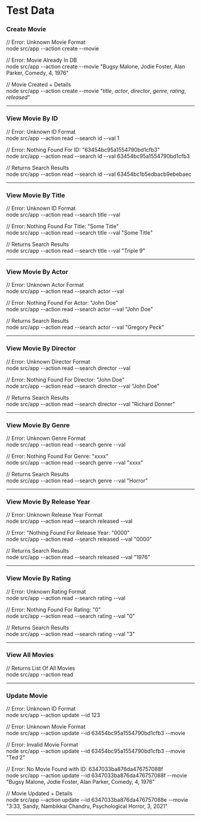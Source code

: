 # Test Data

### Create Movie

// Error: Unknown Movie Format\
node src/app --action create --movie

// Error: Movie Already In DB\
node src/app --action create --movie "Bugsy Malone, Jodie Foster, Alan Parker, Comedy, 4, 1976"

// Movie Created + Details\
node src/app --action create --movie "_title_, _actor_, _director_, _genre_, _rating_, _released_"

---

### View Movie By ID

// Error: Unknown ID Format\
node src/app --action read --search id --val 1

// Error: Nothing Found For ID: "63454bc95a1554790bd1cfb3"\
node src/app --action read --search id --val 63454bc95a1554790bd1cfb3

// Returns Search Results\
node src/app --action read --search id --val 63454bc1b5edbacb9ebebaec

---

### View Movie By Title

// Error: Unknown ID Format\
node src/app --action read --search title --val

// Error: Nothing Found For Title: "Some Title"\
node src/app --action read --search title --val "Some Title"

// Returns Search Results\
node src/app --action read --search title --val "Triple 9"

---

### View Movie By Actor

// Error: Unknown Actor Format\
node src/app --action read --search actor --val

// Error: Nothing Found For Actor: "John Doe"\
node src/app --action read --search actor --val "John Doe"

// Returns Search Results\
node src/app --action read --search actor --val "Gregory Peck"

---

### View Movie By Director

// Error: Unknown Director Format\
node src/app --action read --search director --val

// Error: Nothing Found For Director: "John Doe"\
node src/app --action read --search director --val "John Doe"

// Returns Search Results\
node src/app --action read --search director --val "Richard Donner"

---

### View Movie By Genre

// Error: Unknown Genre Format\
node src/app --action read --search genre --val

// Error: Nothing Found For Genre: "xxxx"\
node src/app --action read --search genre --val "xxxx"

// Returns Search Results\
node src/app --action read --search genre --val "Horror"

---

### View Movie By Release Year

// Error: Unknown Release Year Format\
node src/app --action read --search released --val

// Error: "Nothing Found For Release Year: "0000"\
node src/app --action read --search released --val "0000"

// Returns Search Results\
node src/app --action read --search released --val "1976"

---

### View Movie By Rating

// Error: Unknown Rating Format\
node src/app --action read --search rating --val

// Error: Nothing Found For Rating: "0"\
node src/app --action read --search rating --val "0"

// Returns Search Results\
node src/app --action read --search rating --val "3"

---

### View All Movies

// Returns List Of All Movies\
node src/app --action read

---

### Update Movie

// Error: Unknown ID Format\
node src/app --action update --id 123

// Error: Unknown Movie Format\
node src/app --action update --id 63454bc95a1554790bd1cfb3 --movie

// Error: Invalid Movie Format\
node src/app --action update --id 63454bc95a1554790bd1cfb3 --movie "Ted 2"

// Error: No Movie Found with ID: 6347033ba876da476757088f\
node src/app --action update --id 6347033ba876da476757088f --movie "Bugsy Malone, Jodie Foster, Alan Parker, Comedy, 4, 1976"

// Movie Updated + Details\
node src/app --action update --id 6347033ba876da476757088e --movie "3:33, Sandy, Nambikkai Chandru, Psychological Horror, 3, 2021"

---

